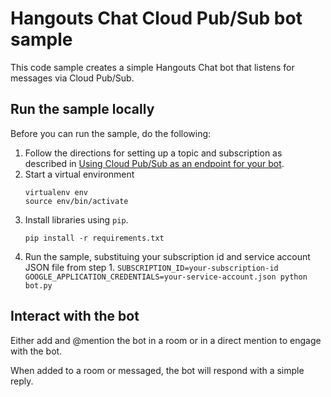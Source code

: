 # Hangouts Chat Cloud Pub/Sub bot sample

This code sample creates a simple Hangouts Chat bot that listens for
messages via Cloud Pub/Sub.

## Run the sample locally

Before you can run the sample, do the following:

  1. Follow the directions for setting up a topic and subscription as
     described in
     [Using Cloud Pub/Sub as an endpoint for your bot](https://developers.google.com/hangouts/chat/how-tos/pub-sub).
  1. Start a virtual environment
     ```
     virtualenv env
     source env/bin/activate
     ```
  1. Install libraries using `pip`.
     ```
     pip install -r requirements.txt
     ```
  1. Run the sample, substituing your subscription id and service account JSON file from step 1.
    ```
    SUBSCRIPTION_ID=your-subscription-id GOOGLE_APPLICATION_CREDENTIALS=your-service-account.json python bot.py
    ```

## Interact with the bot

Either add and @mention the bot in a room or in a direct mention to engage with the bot.

When added to a room or messaged, the bot will respond with a simple reply.

